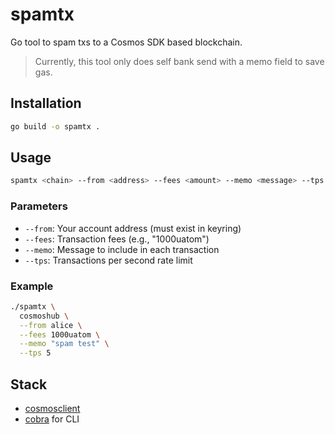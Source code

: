 # spamtx

Go tool to spam txs to a Cosmos SDK based blockchain.

> Currently, this tool only does self bank send with a memo field to save gas.

## Installation

```sh
go build -o spamtx .
```

## Usage

```sh
spamtx <chain> --from <address> --fees <amount> --memo <message> --tps <speed>
```

### Parameters

- `--from`: Your account address (must exist in keyring)
- `--fees`: Transaction fees (e.g., "1000uatom")
- `--memo`: Message to include in each transaction
- `--tps`: Transactions per second rate limit

### Example

```sh
./spamtx \
  cosmoshub \
  --from alice \
  --fees 1000uatom \
  --memo "spam test" \
  --tps 5
```

## Stack

- [cosmosclient](https://pkg.go.dev/github.com/ignite/cli/ignite/pkg/cosmosclient)
- [cobra](https://pkg.go.dev/github.com/spf13/cobra) for CLI
